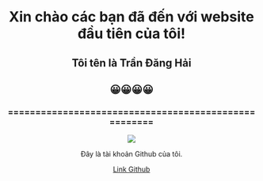 <html>
<body>
  <title>ĐangHai</title>
  <style>
  div.a{
  text-align: center;
  }
  </style>

  <div class="a">
               <h1>Xin chào các bạn đã đến với website đầu tiên của tôi! </h1>
               <h2>Tôi tên là Trần Đăng Hải </h2>
               <h2>😀😀😀😀 </h2>
               <h3>=====================================================</h3>
               <img src="https://i.pinimg.com/originals/88/2a/1d/882a1dd324fb7a2b36c02dcbda16485f.jpg">  
  </div>
  
  <div class="a">
      <p> Đây là tài khoản Github của tôi.</p>
      <a href= " https://github.com/TranDangHai " > Link Github </a>
  </div>
  
</body>
</html>

